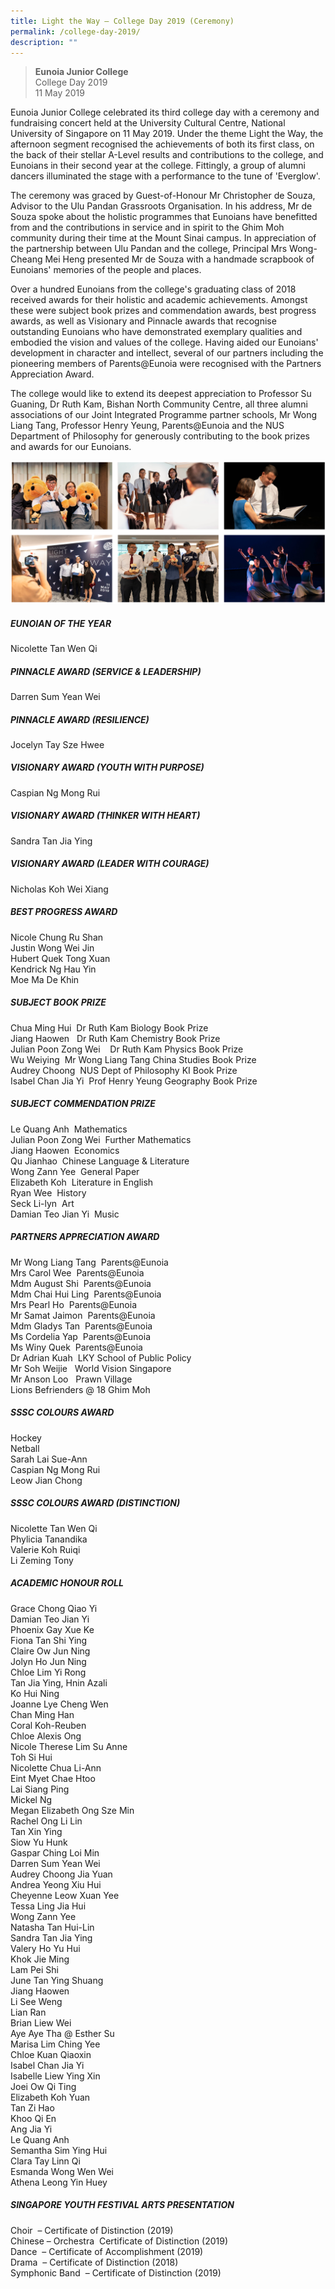 ```yaml
---
title: Light the Way – College Day 2019 (Ceremony)
permalink: /college-day-2019/
description: ""
---
```

> **Eunoia Junior College**  
> College Day 2019  
> 11 May 2019

Eunoia Junior College celebrated its third college day with a ceremony and fundraising concert held at the University Cultural Centre, National University of Singapore on 11 May 2019. Under the theme Light the Way, the afternoon segment recognised the achievements of both its first class, on the back of their stellar A-Level results and contributions to the college, and Eunoians in their second year at the college. Fittingly, a group of alumni dancers illuminated the stage with a performance to the tune of 'Everglow'.

The ceremony was graced by Guest-of-Honour Mr Christopher de Souza, Advisor to the Ulu Pandan Grassroots Organisation. In his address, Mr de Souza spoke about the holistic programmes that Eunoians have benefitted from and the contributions in service and in spirit to the Ghim Moh community during their time at the Mount Sinai campus. In appreciation of the partnership between Ulu Pandan and the college, Principal Mrs Wong-Cheang Mei Heng presented Mr de Souza with a handmade scrapbook of Eunoians' memories of the people and places.

Over a hundred Eunoians from the college's graduating class of 2018 received awards for their holistic and academic achievements. Amongst these were subject book prizes and commendation awards, best progress awards, as well as Visionary and Pinnacle awards that recognise outstanding Eunoians who have demonstrated exemplary qualities and embodied the vision and values of the college. Having aided our Eunoians' development in character and intellect, several of our partners including the pioneering members of Parents@Eunoia were recognised with the Partners Appreciation Award.

The college would like to extend its deepest appreciation to Professor Su Guaning, Dr Ruth Kam, Bishan North Community Centre, all three alumni associations of our Joint Integrated Programme partner schools, Mr Wong Liang Tang, Professor Henry Yeung, Parents@Eunoia and the NUS Department of Philosophy for generously contributing to the book prizes and awards for our Eunoians.

![](/images/cd2019-1.png)

##### EUNOIAN OF THE YEAR

Nicolette Tan Wen Qi

##### PINNACLE AWARD (SERVICE & LEADERSHIP)

Darren Sum Yean Wei

##### PINNACLE AWARD (RESILIENCE)

Jocelyn Tay Sze Hwee

##### VISIONARY AWARD (YOUTH WITH PURPOSE)

Caspian Ng Mong Rui

##### VISIONARY AWARD (THINKER WITH HEART)

Sandra Tan Jia Ying

##### VISIONARY AWARD (LEADER WITH COURAGE)

Nicholas Koh Wei Xiang

##### BEST PROGRESS AWARD

Nicole Chung Ru Shan  
Justin Wong Wei Jin  
Hubert Quek Tong Xuan  
Kendrick Ng Hau Yin  
Moe Ma De Khin

##### SUBJECT BOOK PRIZE

Chua Ming Hui  Dr Ruth Kam Biology Book Prize  
Jiang Haowen   Dr Ruth Kam Chemistry Book Prize  
Julian Poon Zong Wei    Dr Ruth Kam Physics Book Prize  
Wu Weiying  Mr Wong Liang Tang China Studies Book Prize  
Audrey Choong  NUS Dept of Philosophy KI Book Prize  
Isabel Chan Jia Yi  Prof Henry Yeung Geography Book Prize  

##### SUBJECT COMMENDATION PRIZE

Le Quang Anh  Mathematics  
Julian Poon Zong Wei  Further Mathematics  
Jiang Haowen  Economics  
Qu Jianhao  Chinese Language & Literature  
Wong Zann Yee  General Paper  
Elizabeth Koh  Literature in English  
Ryan Wee  History  
Seck Li-lyn  Art  
Damian Teo Jian Yi  Music  

##### PARTNERS APPRECIATION AWARD

Mr Wong Liang Tang  Parents@Eunoia  
Mrs Carol Wee  Parents@Eunoia  
Mdm August Shi  Parents@Eunoia  
Mdm Chai Hui Ling  Parents@Eunoia  
Mrs Pearl Ho  Parents@Eunoia  
Mr Samat Jaimon  Parents@Eunoia  
Mdm Gladys Tan  Parents@Eunoia  
Ms Cordelia Yap  Parents@Eunoia  
Ms Winy Quek  Parents@Eunoia  
Dr Adrian Kuah  LKY School of Public Policy  
Mr Soh Weijie   World Vision Singapore  
Mr Anson Loo   Prawn Village  
Lions Befrienders @ 18 Ghim Moh

##### SSSC COLOURS AWARD

Hockey  
Netball  
Sarah Lai Sue-Ann  
Caspian Ng Mong Rui  
Leow Jian Chong

##### SSSC COLOURS AWARD (DISTINCTION)

Nicolette Tan Wen Qi  
Phylicia Tanandika  
Valerie Koh Ruiqi  
Li Zeming Tony

##### ACADEMIC HONOUR ROLL

Grace Chong Qiao Yi  
Damian Teo Jian Yi  
Phoenix Gay Xue Ke  
Fiona Tan Shi Ying  
Claire Ow Jun Ning  
Jolyn Ho Jun Ning  
Chloe Lim Yi Rong  
Tan Jia Ying, Hnin Azali  
Ko Hui Ning  
Joanne Lye Cheng Wen  
Chan Ming Han  
Coral Koh-Reuben  
Chloe Alexis Ong  
Nicole Therese Lim Su Anne  
Toh Si Hui  
Nicolette Chua Li-Ann  
Eint Myet Chae Htoo  
Lai Siang Ping  
Mickel Ng  
Megan Elizabeth Ong Sze Min  
Rachel Ong Li Lin  
Tan Xin Ying  
Siow Yu Hunk  
Gaspar Ching Loi Min  
Darren Sum Yean Wei  
Audrey Choong Jia Yuan  
Andrea Yeong Xiu Hui  
Cheyenne Leow Xuan Yee  
Tessa Ling Jia Hui  
Wong Zann Yee  
Natasha Tan Hui-Lin  
Sandra Tan Jia Ying  
Valery Ho Yu Hui  
Khok Jie Ming  
Lam Pei Shi  
June Tan Ying Shuang  
Jiang Haowen  
Li See Weng  
Lian Ran  
Brian Liew Wei  
Aye Aye Tha @ Esther Su  
Marisa Lim Ching Yee  
Chloe Kuan Qiaoxin  
Isabel Chan Jia Yi  
Isabelle Liew Ying Xin  
Joei Ow Qi Ting  
Elizabeth Koh Yuan  
Tan Zi Hao  
Khoo Qi En  
Ang Jia Yi  
Le Quang Anh  
Semantha Sim Ying Hui  
Clara Tay Linn Qi  
Esmanda Wong Wen Wei  
Athena Leong Yin Huey

##### SINGAPORE YOUTH FESTIVAL ARTS PRESENTATION

Choir  – Certificate of Distinction (2019)  
Chinese – Orchestra  Certificate of Distinction (2019)  
Dance  – Certificate of Accomplishment (2019)  
Drama  – Certificate of Distinction (2018)  
Symphonic Band  – Certificate of Distinction (2019)